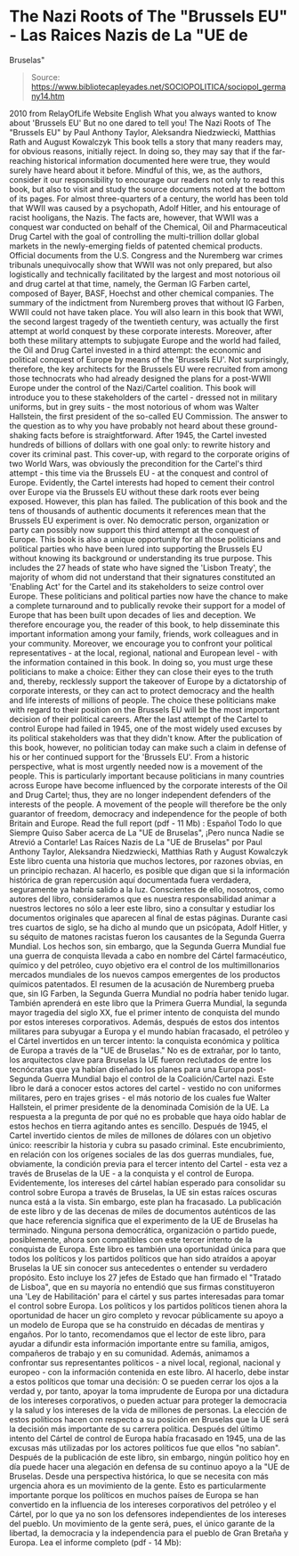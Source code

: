# The Nazi Roots of The "Brussels EU" - Las Raices Nazis de La "UE de 
Bruselas"

> Source: https://www.bibliotecapleyades.net/SOCIOPOLITICA/sociopol_germany14.htm

2010
from
RelayOfLife Website
English
What you always wanted to know about
'Brussels EU' But no
one dared to tell you!
The Nazi Roots of The "Brussels EU"
by Paul Anthony Taylor, Aleksandra
Niedzwiecki, Matthias Rath and August Kowalczyk
This book tells a story that many readers may,
for obvious reasons, initially reject. In doing so, they may say that if the
far-reaching historical information documented here were true, they would
surely have heard about it before.
Mindful of this, we, as the authors, consider it our responsibility to
encourage our readers not only to read this book, but also to visit and
study the source documents noted at the bottom of its pages.
For almost three-quarters of a century, the
world has been told that WWII was caused by a psychopath, Adolf Hitler,
and his entourage of racist hooligans, the Nazis.
The facts are, however, that WWII was a conquest war conducted on behalf of
the
Chemical,
Oil and
Pharmaceutical Drug Cartel with the goal of
controlling the multi-trillion dollar global markets in the newly-emerging
fields of patented chemical products.
Official documents from the U.S. Congress and
the Nuremberg war crimes tribunals unequivocally show that WWII was not only
prepared, but also logistically and technically facilitated by the largest
and most notorious oil and drug cartel at that time, namely,
the German IG Farben cartel, composed of
Bayer, BASF, Hoechst and other chemical companies.
The summary of the indictment from Nuremberg
proves that without IG Farben, WWII could not have taken place.
You will also learn in this book that WWI, the second largest tragedy of the
twentieth century, was actually the first attempt at world conquest by these
corporate interests.
Moreover, after both these military attempts to
subjugate Europe and the world had failed, the Oil and Drug Cartel invested
in a third attempt: the economic and political conquest of Europe by means
of the 'Brussels EU'.
Not surprisingly, therefore, the key architects for the Brussels EU were
recruited from among those technocrats who had already designed the plans
for a post-WWII Europe under the control of the Nazi/Cartel coalition.
This
book will introduce you to these stakeholders of the cartel - dressed not in
military uniforms, but in grey suits - the most notorious of whom was Walter Hallstein, the first president of the so-called EU Commission.
The answer to the question as to why you have probably not heard about these
ground-shaking facts before is straightforward. After 1945, the Cartel
invested hundreds of billions of dollars with one goal only: to rewrite
history and cover its criminal past.
This cover-up, with regard to the
corporate origins of two World Wars, was obviously the precondition for the
Cartel's third attempt - this time via the Brussels EU - at the conquest and
control of Europe.
Evidently, the Cartel interests had hoped to cement their control over
Europe via the Brussels EU without these dark roots ever being exposed.
However, this plan has failed. The publication of this book and the tens of
thousands of authentic documents it references mean that the Brussels EU
experiment is over.
No democratic person, organization or party can possibly
now support this third attempt at the conquest of Europe.
This book is also a unique opportunity for all those politicians and
political parties who have been lured into supporting the Brussels EU
without knowing its background or understanding its true purpose. This
includes the 27 heads of state who have signed the 'Lisbon Treaty', the
majority of whom did not understand that their signatures constituted an 'Enabling Act' for the Cartel and its stakeholders to seize control over
Europe.
These politicians and political parties now have the chance to make
a complete turnaround and to publically revoke their support for a model of
Europe that has been built upon decades of lies and deception.
We therefore encourage you, the reader of this book, to help disseminate
this important information among your family, friends, work colleagues and
in your community. Moreover, we encourage you to confront your political
representatives - at the local, regional, national and European level - with
the information contained in this book.
In doing so, you must urge these
politicians to make a choice:
Either they can close their eyes to the truth
and, thereby, recklessly support the takeover of Europe by a dictatorship of
corporate interests, or they can act to protect democracy and the health and
life interests of millions of people.
The choice these politicians make with
regard to their position on the Brussels EU will be the most important
decision of their political careers.
After the last attempt of the Cartel to control Europe had failed in 1945,
one of the most widely used excuses by its political stakeholders was that
they didn't know. After the publication of this book, however, no
politician today can make such a claim in defense of his or her continued
support for the 'Brussels EU'.
From a historic perspective, what is most urgently needed now is a movement
of the people. This is particularly important because politicians in many
countries across Europe have become influenced by the corporate interests of
the Oil and Drug Cartel; thus, they are no longer independent defenders of
the interests of the people.
A movement of the people will therefore be the
only guarantor of freedom, democracy and independence for the people of both
Britain and Europe.
Read the full report (pdf - 11 Mb) :
Español
Todo lo que Siempre Quiso Saber acerca de
La "UE de Bruselas", ¡Pero nunca Nadie se Atrevió a Contarle!
Las Raíces Nazis de La "UE de Bruselas"
por Paul Anthony Taylor, Aleksandra
Niedzwiecki, Matthias Rath y August Kowalczyk
Este libro cuenta una historia que muchos lectores, por razones obvias, en
un principio rechazan. Al hacerlo, es posible que digan que si la
información histórica de gran repercusión aquí documentada fuera verdadera,
seguramente ya habría salido a la luz.
Conscientes de ello, nosotros, como autores del libro, consideramos que es
nuestra responsabilidad animar a nuestros lectores no sólo a leer este libro,
sino a consultar y estudiar los documentos originales que aparecen al final
de estas páginas.
Durante casi tres cuartos de siglo, se ha dicho al mundo que un psicópata,
Adolf Hitler, y su séquito de matones racistas fueron los causantes
de la Segunda Guerra Mundial.
Los hechos son, sin embargo, que
la Segunda Guerra Mundial fue una guerra de conquista llevada a cabo en
nombre
del Cártel farmacéutico,
químico y
del petróleo, cuyo objetivo era el control
de los multimillonarios mercados mundiales de los nuevos campos emergentes
de los productos químicos patentados.
El resumen de la acusación de
Nuremberg prueba que, sin IG Farben, la Segunda Guerra Mundial no podría
haber tenido lugar.
También aprenderá en este libro que la Primera Guerra Mundial, la segunda
mayor tragedia del siglo XX, fue el primer intento de conquista del mundo
por estos intereses corporativos. Además, después de estos dos intentos
militares para subyugar a Europa y el mundo habían fracasado, el petróleo y
el Cártel invertidos en un tercer intento: la conquista económica y política
de Europa a través de la "UE de Bruselas."
No es de extrañar, por lo tanto, los arquitectos clave para Bruselas la UE
fueron reclutados de entre los tecnócratas que ya habían diseñado los planes
para una Europa post-Segunda Guerra Mundial bajo el control de la
Coalición/Cartel nazi.
Este libro le dará a conocer
estos actores del cartel - vestido no con uniformes militares, pero en
trajes grises - el más notorio de los cuales fue Walter Hallstein, el primer
presidente de la denominada Comisión de la UE.
La respuesta a la pregunta de por qué no es probable que haya oído hablar de
estos hechos en tierra agitando antes es sencillo. Después de 1945, el
Cartel invertido cientos de miles de millones de dólares con un objetivo
único: reescribir la historia y cubra su pasado criminal.
Este encubrimiento, en relación
con los orígenes sociales de las dos guerras mundiales, fue, obviamente, la
condición previa para el tercer intento del Cartel - esta vez a través de
Bruselas de la UE - a la conquista y el control de Europa.
Evidentemente, los intereses del cártel habían esperado para consolidar su
control sobre Europa a través de Bruselas, la UE sin estas raíces oscuras
nunca está a la vista. Sin embargo, este plan ha fracasado. La publicación
de este libro y de las decenas de miles de documentos auténticos de las que
hace referencia significa que el experimento de la UE de Bruselas ha
terminado.
Ninguna persona democrática,
organización o partido puede, posiblemente, ahora son compatibles con este
tercer intento de la conquista de Europa.
Este libro es también una oportunidad única para que todos los políticos y
los partidos políticos que han sido atraídos a apoyar Bruselas la UE sin
conocer sus antecedentes o entender su verdadero propósito. Esto incluye los
27 jefes de Estado que han firmado el "Tratado
de Lisboa", que en su mayoría no entendió que sus firmas
constituyeron una 'Ley de Habilitación' para el cártel y sus partes
interesadas para tomar el control sobre Europa.
Los políticos y los partidos
políticos tienen ahora la oportunidad de hacer un giro completo y revocar
públicamente su apoyo a un modelo de Europa que se ha construido en décadas
de mentiras y engaños.
Por lo tanto, recomendamos que el lector de este libro, para ayudar a
difundir esta información importante entre su familia, amigos, compañeros de
trabajo y en su comunidad.
Además, animamos a confrontar
sus representantes políticos - a nivel local, regional, nacional y europeo -
con la información contenida en este libro.
Al hacerlo, debe instar a estos
políticos que tomar una decisión:
O se pueden cerrar los ojos
a la verdad y, por tanto, apoyar la toma imprudente de Europa por una
dictadura de los intereses corporativos, o pueden actuar para proteger
la democracia y la salud y los intereses de la vida de millones de
personas.
La elección de estos políticos
hacen con respecto a su posición en Bruselas que la UE será la decisión más
importante de su carrera política.
Después del último intento del Cártel de control de Europa había fracasado
en 1945, una de las excusas más utilizadas por los actores políticos fue que
ellos "no sabían".
Después de la publicación de
este libro, sin embargo, ningún político hoy en día puede hacer una
alegación en defensa de su continuo apoyo a la "UE de Bruselas.
Desde una perspectiva histórica, lo que se necesita con más urgencia ahora
es un movimiento de la gente. Esto es particularmente importante porque los
políticos en muchos países de Europa se han convertido en la influencia de
los intereses corporativos del petróleo y el Cártel, por lo que ya no son
los defensores independientes de los intereses del pueblo.
Un movimiento de la gente será,
pues, el único garante de la libertad, la democracia y la independencia para
el pueblo de Gran Bretaña y Europa.
Lea el informe completo (pdf -
14 Mb):
